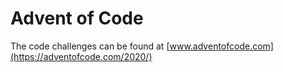 # Advent of Code
The code challenges can be found at [www.adventofcode.com](https://adventofcode.com/2020/)
